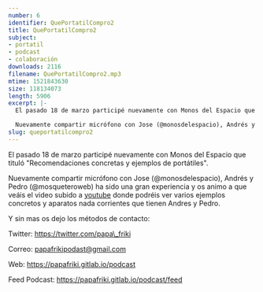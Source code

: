 ```yaml
---
number: 6
identifier: QuePortatilCompro2
title: QuePortatilCompro2
subject:
- portatil
- podcast
- colaboración
downloads: 2116
filename: QuePortatilCompro2.mp3
mtime: 1521843630
size: 118134073
length: 5906
excerpt: |-
  El pasado 18 de marzo participé nuevamente con Monos del Espacio que tituló "Recomendaciones concretas y ejemplos de portátiles".

  Nuevamente compartir micrófono con Jose (@monosdelespacio), Andrés y Pedro (@mosqueteroweb) ha sido una gran experiencia y os animo a que veáis el video subido a [youtube](https://www.youtube.com/watch?v=5a_fh89bwko) donde podréis ver varios ejemplos concretos y aparatos nada corrie
slug: queportatilcompro2
---
```

El pasado 18 de marzo participé nuevamente con Monos del Espacio que tituló "Recomendaciones concretas y ejemplos de portátiles".

Nuevamente compartir micrófono con Jose (@monosdelespacio), Andrés y Pedro (@mosqueteroweb) ha sido una gran experiencia y os animo a que veáis el video subido a [youtube](https://www.youtube.com/watch?v=5a_fh89bwko) donde podréis ver varios ejemplos concretos y aparatos nada corrientes que tienen Andres y Pedro.

Y sin mas os dejo los métodos de contacto:

Twitter: https://twitter.com/papa\_friki

Correo: papafrikipodast@gmail.com  

Web: https://papafriki.gitlab.io/podcast  

Feed Podcast: https://papafriki.gitlab.io/podcast/feed